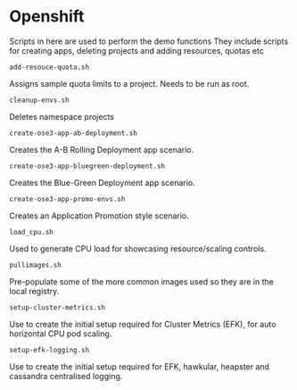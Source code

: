 # Openshift
Scripts in here are used to perform the demo functions
They include scripts for creating apps, deleting projects and adding resources, quotas etc

```
add-resouce-quota.sh
```
Assigns sample quota limits to a project. Needs to be run as root.

```
cleanup-envs.sh
```
Deletes namespace projects

```
create-ose3-app-ab-deployment.sh
```
Creates the A-B Rolling Deployment app scenario.

```
create-ose3-app-bluegreen-deployment.sh
```
Creates the Blue-Green Deployment app scenario.

```
create-ose3-app-promo-envs.sh
```
Creates an Application Promotion style scenario.

```
load_cpu.sh
```
Used to generate CPU load for showcasing resource/scaling controls.

```
pullimages.sh
```
Pre-populate some of the more common images used so they are in the local registry.

```
setup-cluster-metrics.sh
```
Use to create the initial setup required for Cluster Metrics (EFK), for auto horizontal CPU pod scaling.
```
setup-efk-logging.sh
```
Use to create the initial setup required for EFK, hawkular, heapster and cassandra centralised logging.

